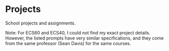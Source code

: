 # Projects

School projects and assignments.


Note: 
For ECS60 and ECS40, I could not find my exact project details. However, the listed prompts have very similar specifications, and they come from the same professor (Sean Davis) for the same courses. 
